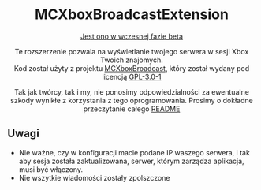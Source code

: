 <div align="center">

# MCXboxBroadcastExtension

<u>Jest ono w wczesnej fazie beta</u>

Te rozszerzenie pozwala na wyświetlanie twojego
serwera w sesji Xbox Twoich znajomych.<br>
Kod został użyty z projektu [MCXboxBroadcast](https://github.com/rtm516/MCXboxBroadcast), który został wydany pod licencją [GPL-3.0-1](https://github.com/rtm516/MCXboxBroadcast?tab=GPL-3.0-1-ov-file)

Tak jak twórcy, tak i my, nie ponosimy odpowiedzialności za ewentualne szkody wynikłe z korzystania z tego oprogramowania. Prosimy o dokładne przeczytanie całego [README](https://github.com/rtm516/MCXboxBroadcast?tab=readme-ov-file#disclaimer)

</div>

## Uwagi
* Nie ważne, czy w konfiguracji macie podane IP waszego serwera, i tak aby sesja została zaktualizowana, serwer, którym zarządza aplikacja, musi być włączony.
* Nie wszytkie wiadomości zostały zpolszczone